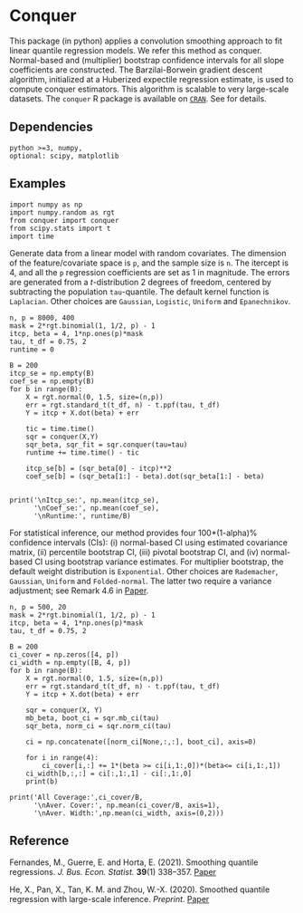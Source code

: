 # Conquer
This package (in python) applies a convolution smoothing approach to fit linear quantile regression models. We refer this method as conquer. Normal-based and (multiplier) bootstrap confidence intervals for all slope coefficients are constructed. The Barzilai-Borwein gradient descent algorithm, initialized at a Huberized expectile regression estimate, is used to compute conquer estimators. This algorithm is scalable to very large-scale datasets. The ``conquer`` R package is available on [``CRAN``](https://cran.r-project.org/web/packages/conquer/index.html). See for details.

## Dependencies

```
python >=3, numpy, 
optional: scipy, matplotlib
```

## Examples

```
import numpy as np
import numpy.random as rgt
from conquer import conquer
from scipy.stats import t
import time
```
Generate data from a linear model with random covariates. The dimension of the feature/covariate space is `p`, and the sample size is `n`. The itercept is 4, and all the `p` regression coefficients are set as 1 in magnitude. The errors are generated from a *t*-distribution 2 degrees of freedom, centered by subtracting the population `tau`-quantile. The default kernel function is ``Laplacian``. Other choices are ``Gaussian``, ``Logistic``, ``Uniform`` and ``Epanechnikov``.

```
n, p = 8000, 400
mask = 2*rgt.binomial(1, 1/2, p) - 1
itcp, beta = 4, 1*np.ones(p)*mask
tau, t_df = 0.75, 2
runtime = 0

B = 200
itcp_se = np.empty(B)
coef_se = np.empty(B)
for b in range(B):
    X = rgt.normal(0, 1.5, size=(n,p))
    err = rgt.standard_t(t_df, n) - t.ppf(tau, t_df)
    Y = itcp + X.dot(beta) + err

    tic = time.time()
    sqr = conquer(X,Y)
    sqr_beta, sqr_fit = sqr.conquer(tau=tau)
    runtime += time.time() - tic

    itcp_se[b] = (sqr_beta[0] - itcp)**2
    coef_se[b] = (sqr_beta[1:] - beta).dot(sqr_beta[1:] - beta)
    
    
print('\nItcp_se:', np.mean(itcp_se),
      '\nCoef_se:', np.mean(coef_se),
      '\nRuntime:', runtime/B)
```

For statistical inference, our method provides four 100*(1-alpha)% confidence intervals (CIs): (i) normal-based CI using estimated covariance matrix, (ii) percentile bootstrap CI, (iii) pivotal bootstrap CI, and (iv) normal-based CI using bootstrap variance estimates. For multiplier bootstrap, the default weight distribution is ``Exponential``. Other choices are ``Rademacher``, ``Gaussian``, ``Uniform`` and ``Folded-normal``. The latter two require a variance adjustment; see Remark 4.6 in [Paper](https://arxiv.org/pdf/2012.05187.pdf).

```
n, p = 500, 20
mask = 2*rgt.binomial(1, 1/2, p) - 1
itcp, beta = 4, 1*np.ones(p)*mask
tau, t_df = 0.75, 2

B = 200
ci_cover = np.zeros([4, p])
ci_width = np.empty([B, 4, p])
for b in range(B):
    X = rgt.normal(0, 1.5, size=(n,p))
    err = rgt.standard_t(t_df, n) - t.ppf(tau, t_df)
    Y = itcp + X.dot(beta) + err

    sqr = conquer(X, Y)
    mb_beta, boot_ci = sqr.mb_ci(tau)
    sqr_beta, norm_ci = sqr.norm_ci(tau)

    ci = np.concatenate([norm_ci[None,:,:], boot_ci], axis=0)
    
    for i in range(4):
        ci_cover[i,:] += 1*(beta >= ci[i,1:,0])*(beta<= ci[i,1:,1])
    ci_width[b,:,:] = ci[:,1:,1] - ci[:,1:,0]
    print(b)

print('All Coverage:',ci_cover/B,
      '\nAver. Cover:', np.mean(ci_cover/B, axis=1),
      '\nAver. Width:',np.mean(ci_width, axis=(0,2)))
```


## Reference

Fernandes, M., Guerre, E. and Horta, E. (2021). Smoothing quantile regressions. *J. Bus. Econ. Statist.* **39**(1) 338–357. [Paper](https://www.tandfonline.com/doi/abs/10.1080/07350015.2019.1660177?journalCode=ubes20)

He, X., Pan, X., Tan, K. M. and Zhou, W.-X. (2020). Smoothed quantile regression with large-scale inference. *Preprint*. [Paper](https://arxiv.org/pdf/2012.05187.pdf)
 
